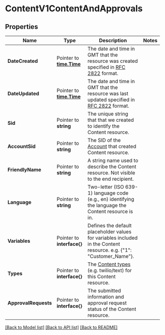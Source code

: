 # ContentV1ContentAndApprovals

## Properties

Name | Type | Description | Notes
------------ | ------------- | ------------- | -------------
**DateCreated** | Pointer to [**time.Time**](time.Time.md) | The date and time in GMT that the resource was created specified in [RFC 2822](https://www.ietf.org/rfc/rfc2822.txt) format. |
**DateUpdated** | Pointer to [**time.Time**](time.Time.md) | The date and time in GMT that the resource was last updated specified in [RFC 2822](https://www.ietf.org/rfc/rfc2822.txt) format. |
**Sid** | Pointer to **string** | The unique string that that we created to identify the Content resource. |
**AccountSid** | Pointer to **string** | The SID of the [Account](https://www.twilio.com/docs/usage/api/account) that created Content resource. |
**FriendlyName** | Pointer to **string** | A string name used to describe the Content resource. Not visible to the end recipient. |
**Language** | Pointer to **string** | Two-letter (ISO 639-1) language code (e.g., en) identifying the language the Content resource is in. |
**Variables** | Pointer to **interface{}** | Defines the default placeholder values for variables included in the Content resource. e.g. {\"1\": \"Customer_Name\"}. |
**Types** | Pointer to **interface{}** | The [Content types](https://www.twilio.com/docs/content/content-types-overview) (e.g. twilio/text) for this Content resource. |
**ApprovalRequests** | Pointer to **interface{}** | The submitted information and approval request status of the Content resource. |

[[Back to Model list]](../README.md#documentation-for-models) [[Back to API list]](../README.md#documentation-for-api-endpoints) [[Back to README]](../README.md)


